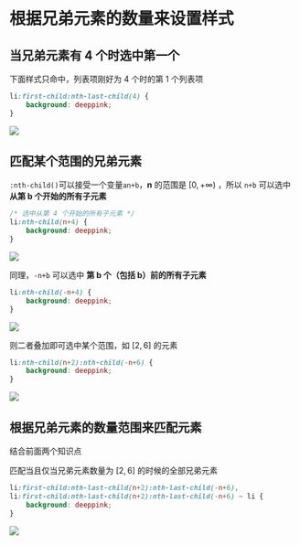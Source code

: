 # 根据兄弟元素的数量来设置样式

## 当兄弟元素有 4 个时选中第一个

下面样式只命中，列表项刚好为 4 个时的第 1 个列表项

```css
li:first-child:nth-last-child(4) {
	background: deeppink;
}
```

![](https://cdn.jsdelivr.net/gh/kingmusi/blogImages/img/20210411181338.png)

## 匹配某个范围的兄弟元素

`:nth-child()`可以接受一个变量`an+b`，**n** 的范围是 $[0,+ \infty)$ ，所以 `n+b` 可以选中**从第 b 个开始的所有子元素**

```css
/* 选中从第 4 个开始的所有子元素 */
li:nth-child(n+4) {
    background: deeppink;
}
```

![](https://cdn.jsdelivr.net/gh/kingmusi/blogImages/img/20210411182359.png)

同理，`-n+b` 可以选中 **第 b 个（包括 b）前的所有子元素**

```css
li:nth-child(-n+4) {
    background: deeppink;
}
```

![](https://cdn.jsdelivr.net/gh/kingmusi/blogImages/img/20210411182702.png)

则二者叠加即可选中某个范围，如 $[2,6]$ 的元素

```css
li:nth-child(n+2):nth-child(-n+6) {
    background: deeppink;
}
```

![](https://cdn.jsdelivr.net/gh/kingmusi/blogImages/img/20210411182841.png)

## 根据兄弟元素的数量范围来匹配元素

结合前面两个知识点

匹配当且仅当兄弟元素数量为 $[2,6]$ 的时候的全部兄弟元素

```css
li:first-child:nth-last-child(n+2):nth-last-child(-n+6),
li:first-child:nth-last-child(n+2):nth-last-child(-n+6) ~ li {
    background: deeppink;
}
```

![](https://cdn.jsdelivr.net/gh/kingmusi/blogImages/img/20210411183425.png)